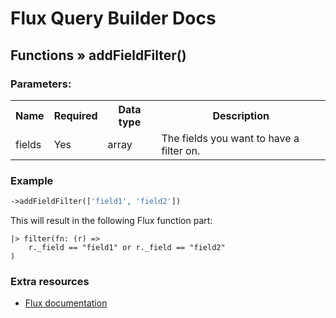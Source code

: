 # Flux Query Builder Docs

## Functions &raquo; addFieldFilter()

### Parameters:

<table>
  <tbody>
    <tr>
      <th>Name</th>
      <th>Required</th>
      <th>Data type</th>
      <th>Description</th>
    </tr>
    <tr>
      <td>fields</td>
      <td>Yes</td>
      <td>array</td>
      <td>
        The fields you want to have a filter on.
      </td>
    </tr>
  </tbody>
</table>


### Example

```php
->addFieldFilter(['field1', 'field2'])
```

This will result in the following Flux function part:

```
|> filter(fn: (r) => 
    r._field == "field1" or r._field == "field2"
)
```

### Extra resources

* [Flux documentation](https://docs.influxdata.com/flux/v0.x/stdlib/universe/filter/)
